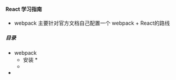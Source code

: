 #### React 学习指南



* webpack 主要针对官方文档自己配置一个 webpack + React的路线





##### 目录

* webpack
  * 安装
    * 
  * 
* 


